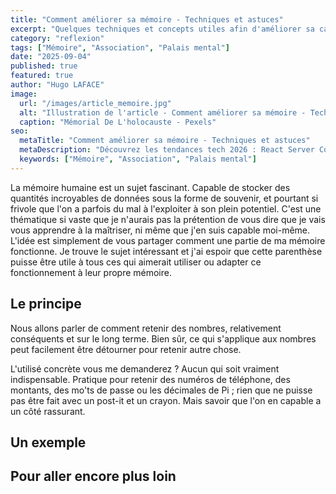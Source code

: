 ```yaml
---
title: "Comment améliorer sa mémoire - Techniques et astuces"
excerpt: "Quelques techniques et concepts utiles afin d'améliorer sa capacité de mémorisation."
category: "reflexion"
tags: ["Mémoire", "Association", "Palais mental"]
date: "2025-09-04"
published: true
featured: true
author: "Hugo LAFACE"
image:
  url: "/images/article_memoire.jpg"
  alt: "Illustration de l'article - Comment améliorer sa mémoire - Techniques et astuces"
  caption: "Mémorial De L'holocauste - Pexels"
seo:
  metaTitle: "Comment améliorer sa mémoire - Techniques et astuces"
  metaDescription: "Découvrez les tendances tech 2026 : React Server Components, IA générative, nouveaux frameworks. Guide complet des technologies web émergentes."
  keywords: ["Mémoire", "Association", "Palais mental"]
---
```


La mémoire humaine est un sujet fascinant. Capable de stocker des quantités incroyables de données sous la forme de souvenir, et pourtant si frivole que l'on a parfois du mal à l'exploiter à son plein potentiel.
C'est une thématique si vaste que je n'aurais pas la prétention de vous dire que je vais vous apprendre à la maîtriser, ni même que j'en suis capable moi-même. L'idée est simplement de vous partager comment une partie de ma mémoire fonctionne. Je trouve le sujet intéressant et j'ai espoir que cette parenthèse puisse être utile à tous ces qui aimerait utiliser ou adapter ce fonctionnement à leur propre mémoire. 

## Le principe 

Nous allons parler de comment retenir des nombres, relativement conséquents et sur le long terme. Bien sûr, ce qui s'applique aux nombres peut facilement être détourner pour retenir autre chose. 

L'utilisé concrète vous me demanderez ? Aucun qui soit vraiment indispensable. Pratique pour retenir des numéros de téléphone, des montants, des mo'ts de passe ou les décimales de Pi ; rien que ne puisse pas être fait avec un post-it et un crayon. Mais savoir que l'on en capable a un côté rassurant. 

## Un exemple 

## Pour aller encore plus loin


